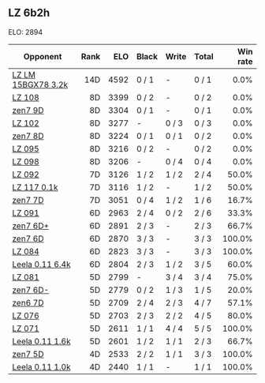 ## LZ 6b2h ##

ELO: 2894

Opponent | Rank | ELO | Black | Write | Total | Win rate
---------|-----:|----:|-------|-------|-------|-------:
[LZ LM 15BGX78 3.2k](LZ%20LM%2015BGX78%203.2k.md) | 14D | 4592 | 0 / 1 | - | 0 / 1 | 0.0%
[LZ 108](LZ%20108.md) | 8D | 3399 | 0 / 2 | - | 0 / 2 | 0.0%
[zen7 9D](zen7%209D.md) | 8D | 3304 | 0 / 1 | - | 0 / 1 | 0.0%
[LZ 102](LZ%20102.md) | 8D | 3277 | - | 0 / 3 | 0 / 3 | 0.0%
[zen7 8D](zen7%208D.md) | 8D | 3224 | 0 / 1 | 0 / 1 | 0 / 2 | 0.0%
[LZ 095](LZ%20095.md) | 8D | 3216 | 0 / 2 | - | 0 / 2 | 0.0%
[LZ 098](LZ%20098.md) | 8D | 3206 | - | 0 / 4 | 0 / 4 | 0.0%
[LZ 092](LZ%20092.md) | 7D | 3126 | 1 / 2 | 1 / 2 | 2 / 4 | 50.0%
[LZ 117 0.1k](LZ%20117%200.1k.md) | 7D | 3116 | 1 / 2 | - | 1 / 2 | 50.0%
[zen7 7D](zen7%207D.md) | 7D | 3051 | 0 / 4 | 1 / 2 | 1 / 6 | 16.7%
[LZ 091](LZ%20091.md) | 6D | 2963 | 2 / 4 | 0 / 2 | 2 / 6 | 33.3%
[zen7 6D+](zen7%206D+.md) | 6D | 2891 | 2 / 3 | - | 2 / 3 | 66.7%
[zen7 6D](zen7%206D.md) | 6D | 2870 | 3 / 3 | - | 3 / 3 | 100.0%
[LZ 084](LZ%20084.md) | 6D | 2823 | 3 / 3 | - | 3 / 3 | 100.0%
[Leela 0.11 6.4k](Leela%200.11%206.4k.md) | 6D | 2804 | 2 / 3 | 1 / 2 | 3 / 5 | 60.0%
[LZ 081](LZ%20081.md) | 5D | 2799 | - | 3 / 4 | 3 / 4 | 75.0%
[zen7 6D-](zen7%206D-.md) | 5D | 2779 | 0 / 2 | 1 / 3 | 1 / 5 | 20.0%
[zen6 7D](zen6%207D.md) | 5D | 2709 | 2 / 4 | 2 / 3 | 4 / 7 | 57.1%
[LZ 076](LZ%20076.md) | 5D | 2703 | 2 / 3 | 2 / 2 | 4 / 5 | 80.0%
[LZ 071](LZ%20071.md) | 5D | 2611 | 1 / 1 | 4 / 4 | 5 / 5 | 100.0%
[Leela 0.11 1.6k](Leela%200.11%201.6k.md) | 5D | 2601 | 1 / 2 | 1 / 1 | 2 / 3 | 66.7%
[zen7 5D](zen7%205D.md) | 4D | 2533 | 2 / 2 | 1 / 1 | 3 / 3 | 100.0%
[Leela 0.11 1.0k](Leela%200.11%201.0k.md) | 4D | 2440 | 1 / 1 | - | 1 / 1 | 100.0%
